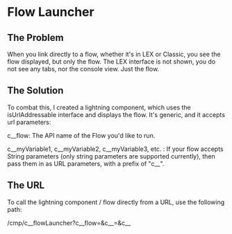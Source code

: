# Flow Launcher

## The Problem
When you link directly to a flow, whether it's in LEX or Classic, you see the flow displayed, but only the flow.  The LEX interface is not shown, you do not see any tabs, nor the console view.  Just the flow.  

## The Solution
To combat this, I created a lightning component, which uses the isUrlAddressable interface and displays the flow.  It's generic, and it accepts url parameters:

c__flow: The API name of the Flow you'd like to run.

c__myVariable1, c__myVariable2, c__myVariable3, etc. :  If your flow accepts String parameters (only string parameters are supported currently), then pass them in as URL parameters, with a prefix of "c__".

## The URL
To call the lightning component / flow directly from a URL, use the following path:

/cmp/c__flowLauncher?c__flow=<flowApiNameGoesHere>&c__<someVariableGoesHere>=<value>&c__<someOtherVariableGoesHere>

